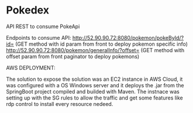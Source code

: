 # Pokedex
API REST to consume PokeApi


Endpoints to consume API:
http://52.90.90.72:8080/pokemon/pokeById/?id=  (GET method with id param from front to deploy pokemon specific info)
http://52.90.90.72:8080/pokemon/generalInfo/?offset= (GET method with offset param from front paginator to deploy pokemons)



AWS DEPLOYMENT:

The solution to expose the solution was an EC2 instance in AWS Cloud, it was configured with a OS Windows server and it deploys the .jar from the SpringBoot project compiled and builded with Maven. The instnace was setting up with the SG rules to allow the traffic and get some features like rdp control to install every resource nedeed.
